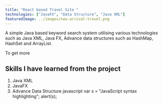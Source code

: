 ```yaml
---
title: "React based Travel Site "
technologies: ["JavaFX", "Data Structure", "Java XML"]
featuredImage: ../images/new-arrival-travel.png
---
```


A simple Java based keyword search system utilising various technologies such as
Java XML, Java FX, Advance data structures such as HashMap, HashSet and ArrayList.

To get more

## Skills I have learned from the project

1. Java XML
2. JavaFX
3. Advance Data Structure
   javascript
   var s = "JavaScript syntax highlighting";
   alert(s);
